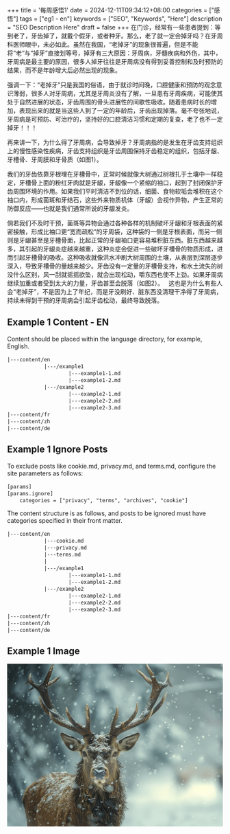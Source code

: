 +++
title = '每周感悟1'
date = 2024-12-11T09:34:12+08:00
categories = ["感悟"]
tags = ["eg1 - en"]
keywords = ["SEO", "Keywords", "Here"]
description = "SEO Description Here"
draft = false
+++
在门诊，经常有一些患者提到：等到老了，牙齿掉了，就戴个假牙，或者种牙。那么，老了就一定会掉牙吗？在牙周科医师眼中，未必如此。虽然在我国，“老掉牙”的现象很普遍，但是不能将“老“与“掉牙”直接划等号，掉牙有三大原因：牙周病，牙髓疾病和外伤，其中，牙周病是最主要的原因，很多人掉牙往往是牙周病没有得到妥善控制和及时预防的结果，而不是年龄增大后必然出现的现象。

强调一下：“老掉牙”只是我国的俗语，由于就诊时间晚，口腔健康和预防的观念意识薄弱，很多人对牙周病，尤其是牙周炎没有了解，一旦患有牙周疾病，可能使其处于自然进展的状态，牙齿周围的骨头进展性的间歇性吸收。随着患病时长的增加，表现出来的就是当这些人到了一定的年龄后，牙齿出现掉落。毫不夸张地说，牙周病是可预防、可治疗的，坚持好的口腔清洁习惯和定期的复查，老了也不一定掉牙！！！

再来讲一下，为什么得了牙周病，会导致掉牙？牙周病指的是发生在牙齿支持组织上的慢性感染性疾病，牙齿支持组织是牙齿周围保持牙齿稳定的组织，包括牙龈、牙槽骨、牙周膜和牙骨质（如图1）。

我们的牙齿依靠牙根埋在牙槽骨中，正常时候就像大树通过树根扎于土壤中一样稳定，牙槽骨上面的粉红牙肉就是牙龈，牙龈像一个紧缩的袖口，起到了封闭保护牙齿周围环境的作用。如果我们平时清洁不到位的话，细菌、食物软垢会堆积在这个袖口内，形成菌斑和牙结石，这些外来物质机体（牙龈）会视作异物，产生正常的防御反应——也就是我们通常所说的牙龈发炎。

倘若我们不及时干预，菌斑等异物会通过各种各样的机制破坏牙龈和牙根表面的紧密接触，形成比袖口更“宽而疏松”的牙周袋，这种袋的一侧是牙根表面，而另一侧则是牙龈甚至是牙槽骨面，比起正常的牙龈袖口更容易堆积脏东西。脏东西越来越多，其引起的牙龈炎症越来越重，这种炎症会促进一些破坏牙槽骨的物质形成，进而引起牙槽骨的吸收。这种吸收就像洪水冲刷大树周围的土壤，从表层到深层逐步深入，导致牙槽骨的量越来越少。牙齿没有一定量的牙槽骨支持，和水土流失的树没什么区别，风一刮就摇摇欲坠，就会出现松动，嚼东西也使不上劲。如果牙周病继续加重或者受到太大的力量，牙齿甚至会脱落（如图2）。
 
这也是为什么有些人会“老掉牙”，不是因为上了年纪，而是牙没刷好、脏东西没清理干净得了牙周病，持续未得到干预的牙周病会引起牙齿松动，最终导致脱落。 

## Example 1 Content - EN

Content should be placed within the language directory, for example, English.

```shell
|---content/en
			|---/example1
					|---example1-1.md
					|---example1-2.md
			|---/example2
					|---example2-1.md
					|---example2-2.md
					|---example2-3.md
|---content/fr
|---content/zh
|---content/de
```

## Example 1 Ignore Posts

To exclude posts like cookie.md, privacy.md, and terms.md, configure the site parameters as follows:

```shell
[params]
[params.ignore]
	categories = ["privacy", "terms", "archives", "cookie"]
```
The content structure is as follows, and posts to be ignored must have categories specified in their front matter.

```shell	
|---content/en
			|---cookie.md
			|---privacy.md
			|---terms.md
			|
			|---/example1
					|---example1-1.md
					|---example1-2.md
			|---/example2
					|---example2-1.md
					|---example2-2.md
					|---example2-3.md
|---content/fr
|---content/zh
|---content/de
```

## Example 1 Image

![Example1 Image](/example/example1.png)
